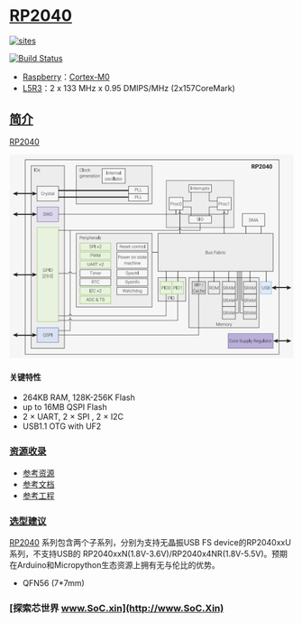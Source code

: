 ﻿# [RP2040](https://github.com/SoCXin/RP2040)

[![sites](http://182.61.61.133/link/resources/SoC.png)](http://www.SoC.Xin)

[![Build Status](https://github.com/SoCXin/RP2040/workflows/src/badge.svg)](https://github.com/SoCXin/RP2040/actions/workflows/src.yml)

* [Raspberry](https://www.raspberrypi.org/)：[Cortex-M0](https://github.com/SoCXin/Cortex)
* [L5R3](https://github.com/SoCXin/Level)：2 x 133 MHz x 0.95 DMIPS/MHz (2x157CoreMark)

## [简介](https://github.com/SoCXin/RP2040/wiki)

[RP2040](https://github.com/SoCXin/RP2040)

[![sites](docs/RP2040.png)](https://www.raspberrypi.org/documentation/rp2040/getting-started/)

#### 关键特性

* 264KB RAM, 128K-256K Flash
* up to 16MB QSPI Flash
* 2 × UART, 2 × SPI , 2 × I2C
* USB1.1 OTG with UF2

### [资源收录](https://github.com/SoCXin)

* [参考资源](src/)
* [参考文档](docs/)
* [参考工程](project/)

### [选型建议](https://github.com/SoCXin)

[RP2040](https://github.com/SoCXin/RP2040) 系列包含两个子系列，分别为支持无晶振USB FS device的RP2040xxU系列，不支持USB的 RP2040xxN(1.8V-3.6V)/RP2040x4NR(1.8V-5.5V)。预期在Arduino和Micropython生态资源上拥有无与伦比的优势。

* QFN56 (7*7mm)

### [探索芯世界 www.SoC.xin](http://www.SoC.Xin)

